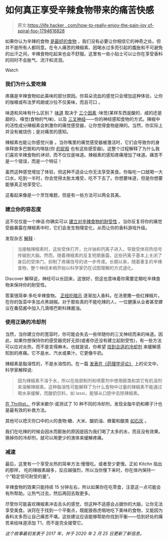 # 如何真正享受辛辣食物带来的痛苦快感

> 原文:[https://life hacker . com/how-to-really-enjoy-the-pain-joy of-spiral-foo-1794616828](https://lifehacker.com/how-to-actually-enjoy-the-painful-pleasure-of-spicy-foo-1794616828)

如果你认为辛辣的食物 [是最好的食物](http://lifehacker.com/why-spicy-food-makes-you-feel-high-1791090210) ，我们没有必要让你相信它的神奇之处。但并不是所有人都同意。在令人痛苦的辣椒素、因喝水过多而引起的腹胀和不可避免的出汗之间，辛辣食物吃起来也会不舒服。这里有一些小贴士可以让你在享受香料的同时不会胀气、流汗和流泪。

Watch

### **我们为什么爱吃辣**

疼痛是辛辣食物如此美味的部分原因。你耳朵流血的感觉只会增加这种体验，让你的咖喱或布法罗鸡翅或沙拉不仅美味，而且可口 。

味道和风味有什么区别？ [味道](https://www.scienceofcooking.com/what_is_flavor.htm) 取决于 [三个因素](http://www.popsci.com/science/article/2013-06/fyi-are-people-born-tolerance-spicy-food) :味觉(某样东西是酸的、咸的还是甜的)、嗅觉(食物的气味)、以及 [三叉神经](https://academic.oup.com/chemse/article/40/1/61/2908182)——你的神经感知食物的方式。辣椒中的活性成分辣椒素会刺激你的痛觉感受器，让你觉得食物是辣的。当然，你实际上并没有被烧伤；是对痛苦的感知。

辣椒素也能让你感觉兴奋 。当你嘴里的痛觉感受器被激活时，它们会导致你的身体释放多巴胺和内啡肽(你 [的屁股](https://www.youtube.com/watch?v=0Bh4wlITDFs) 也有这些感受器)。这整个过程解释了为什么我们喜欢辛辣食物的*体验*，而不仅仅是味道。辣椒素的感知疼痛增加了味道。痛苦不是一个错误，而是一个特征！

虽然这种感觉增加了体验，但这种不适会让你无法享受美食。你每吃一口就喝一大口水，吃到一半时，你会觉得太胀太难受，吃不下去了。你想要味道，但是你想要能够真正地享受它。

这看起来像是一个烹饪难题，但是有一些方法可以两全其美。

### **建立你的容忍度**

这不仅仅是一个神话:你确实可以 [建立对辛辣食物的耐受性](http://lifehacker.com/build-a-gradual-tolerance-to-spicy-foods-5615750#_ga=1.89052242.891015288.1493090547) 。当你反复将你的痛觉受器暴露在辣椒素中时，它们会发生物理变化，从而让你的香料游戏升级。

发现杂志 [解释](http://discovermagazine.com/2015/dec/5-ask-discover) :

> 当接触辣椒素时，这些受体打开，允许钠和钙离子进入，导致受体将热信号传输到大脑。然而，随着辣椒素的反复短期暴露，这些钙离子基本上关闭了身后的受体门，抑制了疼痛信号的进一步传递。长期以来，随着重复的辛辣食物，整个神经末梢开始以科学家仍在试图理解的方式退化。

Discover 解释说，神经可以长回来，这很好，但这也意味着你需要定期吃辛辣食物来保持你的耐受性。

答案很简单:多吃辛辣食物。 [正经吃暗示](http://www.seriouseats.com/2010/08/how-to-build-a-tolerance-for-spicy-foods.html) 逐渐加入香料。在汤里撒一些红辣椒片。在你的饭菜中多加点黑胡椒。对于那些真的不能吃辣的人，一位健康从业者甚至建议在番茄酱中加入几滴塔巴斯科辣酱油。

### **使用正确的冷却剂**

当然，当你建立你的宽容时，你可能会失去一些伴随你的三叉神经而来的味道。因此，如果你想保持你的感受器完好无损(或者你还没有建立起耐受性)，有一些方法可以应对炎热，而不是变得麻木。也就是说，你希望 [找到合适的冷却剂](https://lifehacker.com/the-foods-that-cool-your-mouth-after-eating-something-s-1698035076) 来缓解感知到的疼痛。它不是水、汽水或果汁。它更像牛奶。

辣椒素是脂溶性的，不是水溶性的。在一篇 [发表在《药理学评论》](https://www.ncbi.nlm.nih.gov/pmc/articles/PMC3462993/) 上的论文中，科学家解释说:

> 因为辣椒素不溶于水，所以在局部制剂和喷雾剂中使用醇类和其它有机溶剂来溶解辣椒素。这种脂溶性可能解释了为什么食物中过量的辣椒素不能通过喝水来缓解，而酸奶饮料，如 lassi，能够从口腔中去除辣椒素。

[在 Thrillist，](https://www.thrillist.com/eat/nation/the-best-ways-to-cool-a-burning-mouth-after-eating-spicy-foods) 作家米歇尔·诺测试了 10 种不同的冷却剂，发现全脂牛奶和椰子汁也是最有效的补救方法。

其他可以熄灭你口中的火的食物:糖、大米、酸奶油、蜂蜜和酸类 [如石灰](https://lifehacker.com/cool-your-mouth-from-spicy-foods-with-acid-1750003797) 。

我们在吃辣的时候会因水而膨胀的原因是因为我们喝了太多的水，而且没有效果。换掉你的冷却剂，就可以用更少的液体来缓解疼痛。

### **减速**

最后，这里有一个享受炎热的简单方法:慢慢吃。或者至少更慢。正如 Kitchn 指出的那样， 吃的辣椒素越多，反应越强烈，所以当你慢下来时，你在体内保持一个“稳定但可耐受的量”。

辛辣食物的效果只能持续 15 分钟左右，所以如果你在吃零食，注意这一点可能会有所帮助。让热气过去，然后再回去取更多。

尽管你可能喜欢辣椒素冲击舌头的感觉，但这种不适感会占据你的大脑，让你无法享受美食。诀窍在于找到一个平衡点，既能狼吞虎咽地吃下美味的食物，又能因为香料太多而让自己痛苦不堪。这些建议应该能够帮助你找到平衡——恰到好处的痛苦来给味道添加 T1，而不是完全接管它。

*这个故事最初发表于 2017 年，并于 2020 年 2 月 25 日更新了新信息。*